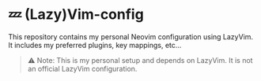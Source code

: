 # 💤 (Lazy)Vim-config

This repository contains my personal Neovim configuration using LazyVim.  
It includes my preferred plugins, key mappings, etc...

> ⚠️ Note: This is my personal setup and depends on LazyVim. It is not an official LazyVim configuration.
